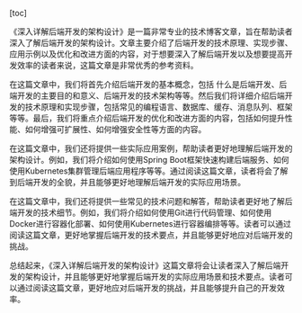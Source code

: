 
[toc]                    
                
                
《深入详解后端开发的架构设计》是一篇非常专业的技术博客文章，旨在帮助读者深入了解后端开发的架构设计。文章主要介绍了后端开发的技术原理、实现步骤、应用示例以及优化和改进方面的内容，对于想要深入了解后端开发以及想要提高开发效率的读者来说，这篇文章是非常优秀的参考资料。

在这篇文章中，我们将首先介绍后端开发的基本概念，包括 什么是后端开发、后端开发的主要目的和意义、后端开发的技术架构等等。然后我们将详细介绍后端开发的技术原理和实现步骤，包括常见的编程语言、数据库、缓存、消息队列、框架等等。最后，我们将重点介绍后端开发的优化和改进方面的内容，包括如何提升性能、如何增强可扩展性、如何增强安全性等方面的内容。

在这篇文章中，我们还将提供一些实际应用案例，帮助读者更好地理解后端开发的架构设计。例如，我们将介绍如何使用Spring Boot框架快速构建后端服务、如何使用Kubernetes集群管理后端应用程序等等。通过阅读这篇文章，读者将会了解到后端开发的全貌，并且能够更好地理解后端开发的实际应用场景。

在这篇文章中，我们还将提供一些常见的技术问题和解答，帮助读者更好地了解后端开发的技术细节。例如，我们将介绍如何使用Git进行代码管理、如何使用Docker进行容器化部署、如何使用Kubernetes进行容器编排等等。读者可以通过阅读这篇文章，更好地掌握后端开发的技术要点，并且能够更好地应对后端开发的挑战。

总结起来，《深入详解后端开发的架构设计》这篇文章将会让读者深入了解后端开发的架构设计，并且能够更好地掌握后端开发的实际应用场景和技术要点。读者可以通过阅读这篇文章，更好地应对后端开发的挑战，并且能够提升自己的开发效率。

